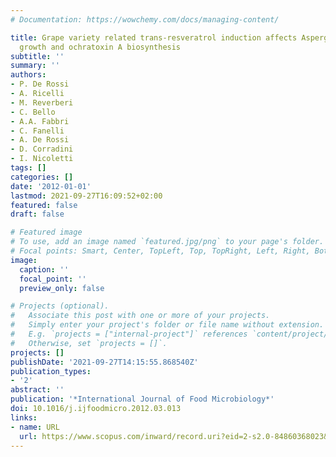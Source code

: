 ```yaml
---
# Documentation: https://wowchemy.com/docs/managing-content/

title: Grape variety related trans-resveratrol induction affects Aspergillus carbonarius
  growth and ochratoxin A biosynthesis
subtitle: ''
summary: ''
authors:
- P. De Rossi
- A. Ricelli
- M. Reverberi
- C. Bello
- A.A. Fabbri
- C. Fanelli
- A. De Rossi
- D. Corradini
- I. Nicoletti
tags: []
categories: []
date: '2012-01-01'
lastmod: 2021-09-27T16:09:52+02:00
featured: false
draft: false

# Featured image
# To use, add an image named `featured.jpg/png` to your page's folder.
# Focal points: Smart, Center, TopLeft, Top, TopRight, Left, Right, BottomLeft, Bottom, BottomRight.
image:
  caption: ''
  focal_point: ''
  preview_only: false

# Projects (optional).
#   Associate this post with one or more of your projects.
#   Simply enter your project's folder or file name without extension.
#   E.g. `projects = ["internal-project"]` references `content/project/deep-learning/index.md`.
#   Otherwise, set `projects = []`.
projects: []
publishDate: '2021-09-27T14:15:55.868540Z'
publication_types:
- '2'
abstract: ''
publication: '*International Journal of Food Microbiology*'
doi: 10.1016/j.ijfoodmicro.2012.03.013
links:
- name: URL
  url: https://www.scopus.com/inward/record.uri?eid=2-s2.0-84860368023&doi=10.1016%2fj.ijfoodmicro.2012.03.013&partnerID=40&md5=688497a1e373027cf4d0aca57ca9634b
---
```

